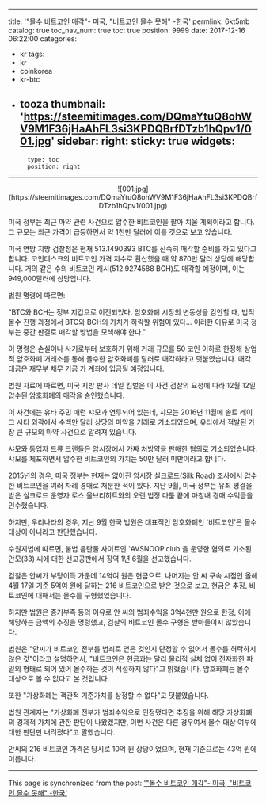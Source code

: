 
---
title: '"몰수 비트코인 매각"- 미국, "비트코인 몰수 못해" -한국'
permlink: 6kt5mb
catalog: true
toc_nav_num: true
toc: true
position: 9999
date: 2017-12-16 06:22:00
categories:
- kr
tags:
- kr
- coinkorea
- kr-btc
- tooza
thumbnail: 'https://steemitimages.com/DQmaYtuQ8ohWV9M1F36jHaAhFL3si3KPDQBrfDTzb1hQpv1/001.jpg'
sidebar:
    right:
        sticky: true
widgets:
    -
        type: toc
        position: right
---


<center>
![001.jpg](https://steemitimages.com/DQmaYtuQ8ohWV9M1F36jHaAhFL3si3KPDQBrfDTzb1hQpv1/001.jpg)
</center>

미국 정부는 최근 마약 관련 사건으로 압수한 비트코인을 팔아 치울 계획이라고 합니다.  그 규모는 최근 가격이 급등하면서 약 1천만 달러에 이를 것으로 보고 있습니다.

미국 연방 지방 검찰청은 현재 513.1490393 BTC를 신속히 매각할 준비를 하고 있다고 합니다.  코인데스크의 비트코인 가격 지수로 환산했을 때 약 870만 달러 상당에 해당합니다.   거의 같은 수의 비트코인 캐시(512.9274588 BCH)도 매각할 예정이며, 이는 949,000달러에 상당입니다.  

법원 명령에 따르면:

"BTC와 BCH는 정부 지갑으로 이전되었다.  암호화폐 시장의 변동성을 감안할 때, 법적 몰수 진행 과정에서 BTC와 BCH의 가치가 하락할 위험이 있다... 이러한 이유로 미국 정부는 중간 판결로 매각할 방법을 모색해야 한다."

이 명령은 손실이나 사기로부터 보호하기 위해 거래 규모를 50 코인 이하로 한정해 상업적 암호화폐 거래소를 통해 몰수한 암호화폐를 달러로 매각하라고  덧붙였습니다.  매각 대금은 재무부 채무 기금 가 계좌에 입금될 예정입니다.

법원 자료에 따르면, 미국 지방 판사 데일 킴벌은 이 사건 검찰의 요청에 따라 12월 12일  압수된 암호화폐의 매각을 승인했습니다.

이 사건에는 유타 주민 애런 샤모과 연루되어 있는데, 샤모는 2016년 11월에 솔트 레이크 시티 외곽에서 수백만 달러 상당의 마약을 거래로 기소되었으며, 유타에서 적발된 가장 큰 규모의 마약 사건으로 알려져 있습니다. 

샤모와 동업자 드류 크랜들은 암시장에서 가짜 처방약을 판매한 혐의로 기소되었습니다. 샤모를 체포하면서 압수한 비트코인의 가치는 50만 달러 미만이라고 합니다.

2015년의 경우, 미국 정부는 현재는 없어진 암시장 실크로드(Silk Road) 조사에서 압수한 비트코인을 여러 차례 경매로 처분한 적이 있다.  지난 9월, 미국 정부는  유죄 평결을 받은 실크로드 운영자 로스 울브리히트와의 오랜 법정 다툼 끝에 마침내 경매 수익금을 인수했습니다.

하지만, 우리나라의 경우, 지난 9월 한국 법원은 대표적인 암호화폐인 '비트코인'은 몰수 대상이 아니라고 판단했습니다.

수원지법에 따르면, 불법 음란물 사이트인 'AVSNOOP.club'을 운영한 혐의로 기소된 안모(33) 씨에 대한 선고공판에서 징역 1년 6월을 선고했습니다.

검찰은 안씨가 부당이득 가운데 14억여 원은 현금으로, 나머지는 안 씨 구속 시점인 올해 4월 17일 기준 5억여 원에 달하는 216 비트코인으로 받은 것으로 보고, 현금은 추징, 비트코인에 대해서는 몰수를 구형했었습니다.

하지만 법원은 증거부족 등의 이유로 안 씨의 범죄수익을 3억4천만 원으로 한정, 이에 해당하는 금액의 추징을 명령했고, 검찰의 비트코인 몰수 구형은 받아들이지 않았습니다.

법원은 "안씨가 비트코인 전부를 범죄로 얻은 것인지 단정할 수 없어서 몰수를 허락하지 않은 것"이라고 설명하면서, "비트코인은 현금과는 달리 물리적 실체 없이 전자화한 파일의 형태로 되어 있어 몰수하는 것이 적절하지 않다"고 밝혔습니다. 암호화폐는 몰수 대상으로 볼 수 없다고 본 것입니다.

또한 "가상화폐는 객관적 기준가치를 상정할 수 없다"고 덧붙였습니다. 

법원 관계자는 "가상화폐 전부가 범죄수익으로 인정됐다면 추징을 위해 해당 가상화폐의 경제적 가치에 관한 판단이 나왔겠지만, 이번 사건은 다른 경우여서 몰수 대상 여부에 대한 판단만 내려졌다"고 말했습니다.

안씨의 216 비트코인 가격은 당시로 10억 원 상당이었으며, 현재 기준으로는 43억 원에 이릅니다.

- - -

This page is synchronized from the post: ['"몰수 비트코인 매각"- 미국, "비트코인 몰수 못해" -한국'](https://steemit.com/@pius.pius/6kt5mb)

